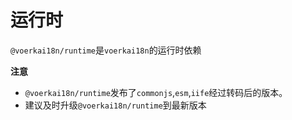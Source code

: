 # 运行时

`@voerkai18n/runtime`是`voerkai18n`的运行时依赖

**注意**

- `@voerkai18n/runtime`发布了`commonjs`,`esm`,`iife`经过转码后的版本。
- 建议及时升级`@voerkai18n/runtime`到最新版本

  



